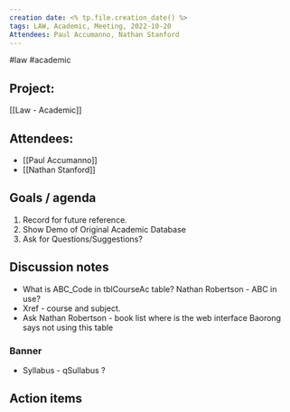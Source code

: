 ```yaml
---
creation date: <% tp.file.creation_date() %>
tags: LAW, Academic, Meeting, 2022-10-20
Attendees: Paul Accumanno, Nathan Stanford
---
```

#law #academic 

## Project:
[[Law - Academic]]

## Attendees:
* [[Paul Accumanno]]
* [[Nathan Stanford]]

## Goals / agenda 
1. Record for future reference.
2. Show Demo of Original Academic Database
3. Ask for Questions/Suggestions?

## Discussion notes
- What is ABC_Code in tblCourseAc table?  Nathan Robertson - ABC in use?  
- Xref - course and subject.
- Ask Nathan Robertson - book list where is the web interface Baorong says not using this table 

### Banner
* Syllabus - qSullabus ?


## Action items
